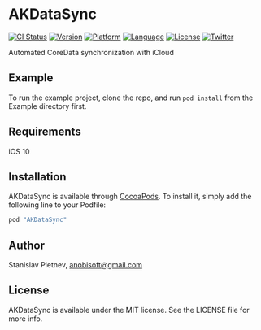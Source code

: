 # AKDataSync

[![CI Status](http://img.shields.io/travis/Anobisoft/AKDataSync.svg?style=flat)](https://travis-ci.org/Anobisoft/AKDataSync)
[![Version](https://img.shields.io/cocoapods/v/AKDataSync.svg?style=flat)](http://cocoapods.org/pods/AKDataSync)
[![Platform](https://img.shields.io/cocoapods/p/AKDataSync.svg?style=flat)](http://cocoapods.org/pods/AKDataSync)
[![Language](https://img.shields.io/github/languages/top/Anobisoft/AKDataSync.svg)](https://github.com/Anobisoft/AKDataSync)
[![License](https://img.shields.io/cocoapods/l/AKDataSync.svg?style=flat)](http://cocoapods.org/pods/AKDataSync)
[![Twitter](https://img.shields.io/badge/twitter-@Anobisoft-blue.svg?style=flat)](http://twitter.com/Anobisoft)

Automated CoreData synchronization with iCloud

## Example

To run the example project, clone the repo, and run `pod install` from the Example directory first.

## Requirements

iOS 10

## Installation

AKDataSync is available through [CocoaPods](http://cocoapods.org). To install
it, simply add the following line to your Podfile:

```ruby
pod "AKDataSync"
```

## Author

Stanislav Pletnev, anobisoft@gmail.com

## License

AKDataSync is available under the MIT license. See the LICENSE file for more info.
